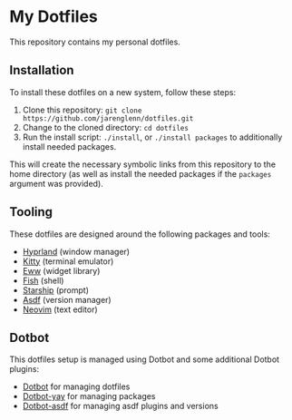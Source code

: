 # My Dotfiles

This repository contains my personal dotfiles.

## Installation

To install these dotfiles on a new system, follow these steps:

1. Clone this repository: `git clone https://github.com/jarenglenn/dotfiles.git`
2. Change to the cloned directory: `cd dotfiles`
3. Run the install script: `./install`, or `./install packages` to additionally install needed packages.

This will create the necessary symbolic links from this repository to the home directory (as well as install the needed packages if the `packages` argument was provided).

## Tooling

These dotfiles are designed around the following packages and tools:

- [Hyprland](https://github.com/hyprwm/Hyprland) (window manager)
- [Kitty](https://sw.kovidgoyal.net/kitty/) (terminal emulator)
- [Eww](https://github.com/elkowar/eww/) (widget library)
- [Fish](https://fishshell.com/) (shell)
- [Starship](https://starship.rs/) (prompt)
- [Asdf](https://asdf-vm.com/) (version manager)
- [Neovim](https://neovim.io/) (text editor)

## Dotbot

This dotfiles setup is managed using Dotbot and some additional Dotbot plugins:

- [Dotbot](https://github.com/anishathalye/dotbot) for managing dotfiles
- [Dotbot-yay](https://github.com/sobolevn/dotbot-asdf) for managing packages
- [Dotbot-asdf](https://github.com/OxSon/dotbot-yay/) for managing asdf plugins and versions
